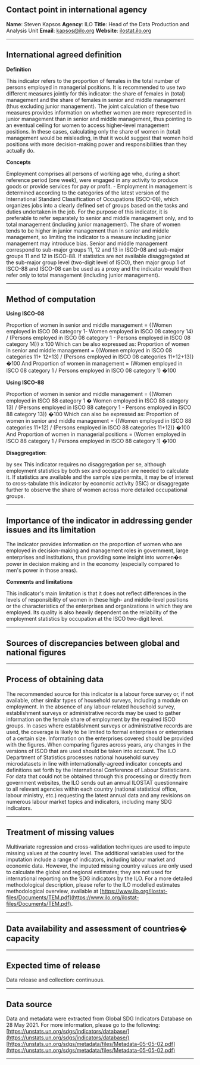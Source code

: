 ## Contact point in international agency

**Name**: Steven Kapsos
**Agency**: ILO
**Title**: Head of the Data Production and Analysis Unit
**Email**: [kapsos@ilo.org](mailto:kapsos@ilo.org)
**Website**: [ilostat.ilo.org](https://ilostat.ilo.org/)

---

## International agreed definition

**Definition**

This indicator refers to the proportion of females in the total number of persons employed in managerial positions. It is recommended to use two different measures jointly for this indicator: the share of females in \(total\) management and the share of females in senior and middle management \(thus excluding junior management\). The joint calculation of these two measures provides information on whether women are more represented in junior management than in senior and middle management, thus pointing to an eventual ceiling for women to access higher-level management positions. In these cases, calculating only the share of women in \(total\) management would be misleading, in that it would suggest that women hold positions with more decision-making power and responsibilities than they actually do.

**Concepts**

Employment comprises all persons of working age who, during a short reference period \(one week\), were engaged in any activity to produce goods or provide services for pay or profit. - Employment in management is determined according to the categories of the latest version of the International Standard Classification of Occupations \(ISCO-08\), which organizes jobs into a clearly defined set of groups based on the tasks and duties undertaken in the job. For the purpose of this indicator, it is preferable to refer separately to senior and middle management only, and to total management \(including junior management\). The share of women tends to be higher in junior management than in senior and middle management, so limiting the indicator to a measure including junior management may introduce bias. Senior and middle management correspond to sub-major groups 11, 12 and 13 in ISCO-08 and sub-major groups 11 and 12 in ISCO-88. If statistics are not available disaggregated at the sub-major group level \(two-digit level of ISCO\), then major group 1 of ISCO-88 and ISCO-08 can be used as a proxy and the indicator would then refer only to total management \(including junior management\).

---

## Method of computation

**Using ISCO-08**

Proportion of women in senior and middle management = {\(Women employed in ISCO 08 category 1- Women employed in ISCO 08 category 14\) / \(Persons employed in ISCO 08 category 1 - Persons employed in ISCO 08 category 14\)} x 100 Which can be also expressed as: Proportion of women in senior and middle management = {\(Women employed in ISCO 08 categories 11+ 12+13\) / \(Persons employed in ISCO 08 categories 11+12+13\)} �100 And Proportion of women in management = \(Women employed in ISCO 08 category 1 / Persons employed in ISCO 08 category 1\) �100

**Using ISCO-88**

Proportion of women in senior and middle management = {\(Women employed in ISCO 88 category 1 � Women employed in ISCO 88 category 13\) / \(Persons employed in ISCO 88 category 1 - Persons employed in ISCO 88 category 13\)} �100 Which can also be expressed as: Proportion of women in senior and middle management = {\(Women employed in ISCO 88 categories 11+12\) / \(Persons employed in ISCO 88 categories 11+12\)} �100 And Proportion of women in managerial positions = \(Women employed in ISCO 88 category 1 / Persons employed in ISCO 88 category 1\) �100

**Disaggregation**:

by sex This indicator requires no disaggregation per se, although employment statistics by both sex and occupation are needed to calculate it. If statistics are available and the sample size permits, it may be of interest to cross-tabulate this indicator by economic activity \(ISIC\) or disaggregate further to observe the share of women across more detailed occupational groups.

---

## Importance of the indicator in addressing gender issues and its limitation

The indicator provides information on the proportion of women who are employed in decision-making and management roles in government, large enterprises and institutions, thus providing some insight into women�s power in decision making and in the economy \(especially compared to men's power in those areas\).

**Comments and limitations**

This indicator's main limitation is that it does not reflect differences in the levels of responsibility of women in these high- and middle-level positions or the characteristics of the enterprises and organizations in which they are employed. Its quality is also heavily dependent on the reliability of the employment statistics by occupation at the ISCO two-digit level.

---

## Sources of discrepancies between global and national figures

---

## Process of obtaining data

The recommended source for this indicator is a labour force survey or, if not available, other similar types of household surveys, including a module on employment. In the absence of any labour-related household survey, establishment surveys or administrative records may be used to gather information on the female share of employment by the required ISCO groups. In cases where establishment surveys or administrative records are used, the coverage is likely to be limited to formal enterprises or enterprises of a certain size. Information on the enterprises covered should be provided with the figures. When comparing figures across years, any changes in the versions of ISCO that are used should be taken into account. The ILO Department of Statistics processes national household survey microdatasets in line with internationally-agreed indicator concepts and definitions set forth by the International Conference of Labour Statisticians. For data that could not be obtained through this processing or directly from government websites, the ILO sends out an annual ILOSTAT questionnaire to all relevant agencies within each country \(national statistical office, labour ministry, etc.\) requesting the latest annual data and any revisions on numerous labour market topics and indicators, including many SDG indicators.

---

## Treatment of missing values

Multivariate regression and cross-validation techniques are used to impute missing values at the country level. The additional variables used for the imputation include a range of indicators, including labour market and economic data. However, the imputed missing country values are only used to calculate the global and regional estimates; they are not used for international reporting on the SDG indicators by the ILO. For a more detailed methodological description, please refer to the ILO modelled estimates methodological overview, available at [https://www.ilo.org/ilostat-files/Documents/TEM.pdf](https://www.ilo.org/ilostat-files/Documents/TEM.pdf).

---

## Data availability and assessment of countries� capacity

---

## Expected time of release

Data release and collection: continuous.

---

## Data source

Data and metadata were extracted from Global SDG Indicators Database on 28 May 2021. For more information, please go to the following: [https://unstats.un.org/sdgs/indicators/database/](https://unstats.un.org/sdgs/indicators/database/) [https://unstats.un.org/sdgs/metadata/files/Metadata-05-05-02.pdf](https://unstats.un.org/sdgs/metadata/files/Metadata-05-05-02.pdf)

---
